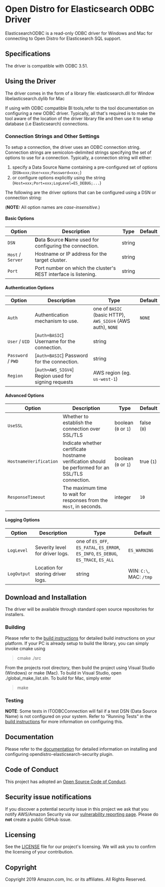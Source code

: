# Open Distro for Elasticsearch ODBC Driver

ElasticsearchODBC is a read-only ODBC driver for Windows and Mac for connecting to Open Distro for Elasticsearch SQL support.

## Specifications

The driver is compatible with ODBC 3.51.

## Using the Driver

The driver comes in the form of a library file:
    elasticsearch.dll for Window
    libelasticsearch.dylib for Mac

If using with ODBC compatible BI tools,refer to the tool documentation on configuring a new ODBC driver. Typically, all that's required is to make the tool aware of the location of the driver library file and then use it to setup database (i.e Elasticsearch) connections.

### Connection Strings and Other Settings

To setup a connection, the driver uses an ODBC connection string. Connection strings are semicolon-delimited strings specifying the set of options to use for a connection. Typically, a connection string will either:

1. specify a Data Source Name containing a pre-configured set of options (`DSN=xxx;User=xxx;Password=xxx;`)
2. or configure options explicitly using the string (`Host=xxx;Port=xxx;LogLevel=ES_DEBUG;...`)

The following are the driver options that can be configured using a DSN or connection string:

(**NOTE:** All option names are *case-insensitive*.) 

#### Basic Options

| Option | Description | Type | Default |
|--------|-------------|------|---------------|
| `DSN` | **D**ata **S**ource **N**ame used for configuring the connection. | string | |
| `Host` / `Server` | Hostname or IP address for the target cluster. | string | |
| `Port` | Port number on which the cluster's REST interface is listening. | string | |

#### Authentication Options

| Option | Description | Type | Default |
|--------|-------------|------|---------------|
| `Auth` | Authentication mechanism to use. | one of `BASIC` (basic HTTP), `AWS_SIGV4` (AWS auth), `NONE` | `NONE`
| `User` / `UID` | [`Auth=BASIC`] Username for the connection. | string | |
| `Password` / `PWD` | [`Auth=BASIC`] Password for the connection. | string | |
| `Region` | [`Auth=AWS_SIGV4`] Region used for signing requests | AWS region (eg. `us-west-1`) | |

#### Advanced Options

| Option | Description | Type | Default |
|--------|-------------|------|---------------|
| `UseSSL` | Whether to establish the connection over SSL/TLS | boolean (`0` or `1`) | false (`0`) |
| `HostnameVerification` | Indicate whether certificate hostname verification should be performed for an SSL/TLS connection. | boolean (`0` or `1`) | true (`1`) |
| `ResponseTimeout` | The maximum time to wait for responses from the `Host`, in seconds. | integer | `10` |

#### Logging Options

| Option | Description | Type | Default |
|--------|-------------|------|---------------|
| `LogLevel` | Severity level for driver logs. | one of `ES_OFF`, `ES_FATAL`, `ES_ERROR`, `ES_INFO`, `ES_DEBUG`, `ES_TRACE`, `ES_ALL` | `ES_WARNING` |
| `LogOutput` | Location for storing driver logs. | string | WIN: `C:\`, MAC: `/tmp` |

## Download and Installation

The driver will be available through standard open source repositories for installers.

### Building

Please refer to the [build instructions](./BUILD_INSTRUCTIONS.md) for detailed build instructions on your platform.
If your PC is already setup to build the library, you can simply invoke cmake using

> cmake ./src

From the projects root directory, then build the project using Visual Studio (Windows) or make (Mac). To build in Visual Studio, open ./global_make_list.sln. To build for Mac, simply enter

> make

### Testing

**NOTE**: Some tests in ITODBCConnection will fail if a test DSN (Data Source Name) is not configured on your system. Refer to "Running Tests" in the [build instructions](./BUILD_INSTRUCTIONS.md) for more information on configuring this.

## Documentation

Please refer to the [documentation](https://opendistro.github.io/for-elasticsearch-docs/) for detailed information on installing and configuring opendistro-elasticsearch-security plugin.

## Code of Conduct

This project has adopted an [Open Source Code of Conduct](https://opendistro.github.io/for-elasticsearch/codeofconduct.html).

## Security issue notifications

If you discover a potential security issue in this project we ask that you notify AWS/Amazon Security via our [vulnerability reporting page](http://aws.amazon.com/security/vulnerability-reporting/). Please do **not** create a public GitHub issue.

## Licensing

See the [LICENSE](./LICENSE) file for our project's licensing. We will ask you to confirm the licensing of your contribution.

## Copyright

Copyright 2019 Amazon.com, Inc. or its affiliates. All Rights Reserved.
